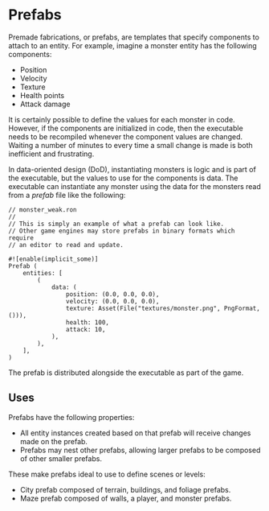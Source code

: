 # Prefabs

Premade fabrications, or prefabs, are templates that specify components to attach to an entity. For example, imagine a monster entity has the following components:

* Position
* Velocity
* Texture
* Health points
* Attack damage

It is certainly possible to define the values for each monster in code. However, if the components are initialized in code, then the executable needs to be recompiled whenever the component values are changed. Waiting a number of minutes to every time a small change is made is both inefficient and frustrating.

In data-oriented design (DoD), instantiating monsters is logic and is part of the executable, but the values to use for the components is data. The executable can instantiate any monster using the data for the monsters read from a *prefab* file like the following:

```rust,ignore
// monster_weak.ron
//
// This is simply an example of what a prefab can look like.
// Other game engines may store prefabs in binary formats which require
// an editor to read and update.

#![enable(implicit_some)]
Prefab (
    entities: [
        (
            data: (
                position: (0.0, 0.0, 0.0),
                velocity: (0.0, 0.0, 0.0),
                texture: Asset(File("textures/monster.png", PngFormat, ())),
                health: 100,
                attack: 10,
            ),
        ),
    ],
)
```

The prefab is distributed alongside the executable as part of the game.

## Uses

Prefabs have the following properties:

* All entity instances created based on that prefab will receive changes made on the prefab.
* Prefabs may nest other prefabs, allowing larger prefabs to be composed of other smaller prefabs.

These make prefabs ideal to use to define scenes or levels:

* City prefab composed of terrain, buildings, and foliage prefabs.
* Maze prefab composed of walls, a player, and monster prefabs.
